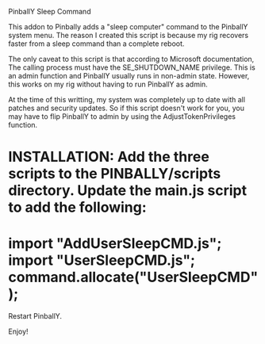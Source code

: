 PinballY Sleep Command

This addon to Pinbally adds a "sleep computer" command to the PinballY system menu.
The reason I created this script is because my rig recovers faster from a sleep command than a complete reboot.

The only caveat to this script is that according to Microsoft documentation, The calling process must have the SE_SHUTDOWN_NAME privilege.
This is an admin function and PinballY usually runs in non-admin state.  However, this works on my rig without having to run PinballY as admin.

At the time of this writting, my system was completely up to date with all patches and security updates.  So if this script doesn't work for you, you may have to flip PinballY to admin by using the AdjustTokenPrivileges function.

INSTALLATION:
Add the three scripts to the PINBALLY/scripts directory.
Update the main.js script to add the following:
==============
import "AddUserSleepCMD.js";
import "UserSleepCMD.js";
command.allocate("UserSleepCMD");		
==============

Restart PinballY.

Enjoy!